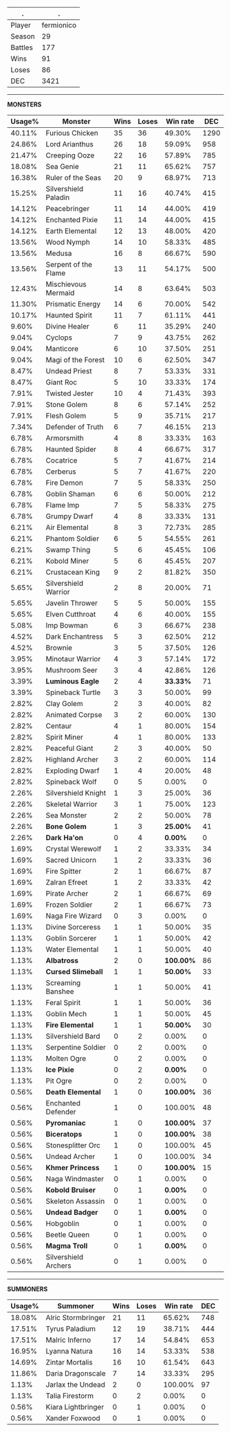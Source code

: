 .|.
|-|-
Player|fermionico
Season|29
Battles|177
Wins|91
Loses|86
DEC|3421

---
**MONSTERS**

Usage%|Monster|Wins|Loses|Win rate|DEC|
-|-|-|-|-|-|
40.11%|Furious Chicken|35|36|49.30%|1290|
24.86%|Lord Arianthus|26|18|59.09%|958|
21.47%|Creeping Ooze|22|16|57.89%|785|
18.08%|Sea Genie|21|11|65.62%|757|
16.38%|Ruler of the Seas|20|9|68.97%|713|
15.25%|Silvershield Paladin|11|16|40.74%|415|
14.12%|Peacebringer|11|14|44.00%|419|
14.12%|Enchanted Pixie|11|14|44.00%|415|
14.12%|Earth Elemental|12|13|48.00%|420|
13.56%|Wood Nymph|14|10|58.33%|485|
13.56%|Medusa|16|8|66.67%|590|
13.56%|Serpent of the Flame|13|11|54.17%|500|
12.43%|Mischievous Mermaid|14|8|63.64%|503|
11.30%|Prismatic Energy|14|6|70.00%|542|
10.17%|Haunted Spirit|11|7|61.11%|441|
9.60%|Divine Healer|6|11|35.29%|240|
9.04%|Cyclops|7|9|43.75%|262|
9.04%|Manticore|6|10|37.50%|251|
9.04%|Magi of the Forest|10|6|62.50%|347|
8.47%|Undead Priest|8|7|53.33%|331|
8.47%|Giant Roc|5|10|33.33%|174|
7.91%|Twisted Jester|10|4|71.43%|393|
7.91%|Stone Golem|8|6|57.14%|252|
7.91%|Flesh Golem|5|9|35.71%|217|
7.34%|Defender of Truth|6|7|46.15%|213|
6.78%|Armorsmith|4|8|33.33%|163|
6.78%|Haunted Spider|8|4|66.67%|317|
6.78%|Cocatrice|5|7|41.67%|214|
6.78%|Cerberus|5|7|41.67%|220|
6.78%|Fire Demon|7|5|58.33%|250|
6.78%|Goblin Shaman|6|6|50.00%|212|
6.78%|Flame Imp|7|5|58.33%|275|
6.78%|Grumpy Dwarf|4|8|33.33%|131|
6.21%|Air Elemental|8|3|72.73%|285|
6.21%|Phantom Soldier|6|5|54.55%|261|
6.21%|Swamp Thing|5|6|45.45%|106|
6.21%|Kobold Miner|5|6|45.45%|207|
6.21%|Crustacean King|9|2|81.82%|350|
5.65%|Silvershield Warrior|2|8|20.00%|71|
5.65%|Javelin Thrower|5|5|50.00%|155|
5.65%|Elven Cutthroat|4|6|40.00%|155|
5.08%|Imp Bowman|6|3|66.67%|238|
4.52%|Dark Enchantress|5|3|62.50%|212|
4.52%|Brownie|3|5|37.50%|126|
3.95%|Minotaur Warrior|4|3|57.14%|172|
3.95%|Mushroom Seer|3|4|42.86%|126|
3.39%|**Luminous Eagle**|2|4|**33.33%**|71|
3.39%|Spineback Turtle|3|3|50.00%|99|
2.82%|Clay Golem|2|3|40.00%|82|
2.82%|Animated Corpse|3|2|60.00%|130|
2.82%|Centaur|4|1|80.00%|154|
2.82%|Spirit Miner|4|1|80.00%|133|
2.82%|Peaceful Giant|2|3|40.00%|50|
2.82%|Highland Archer|3|2|60.00%|114|
2.82%|Exploding Dwarf|1|4|20.00%|48|
2.82%|Spineback Wolf|0|5|0.00%|0|
2.26%|Silvershield Knight|1|3|25.00%|36|
2.26%|Skeletal Warrior|3|1|75.00%|123|
2.26%|Sea Monster|2|2|50.00%|78|
2.26%|**Bone Golem**|1|3|**25.00%**|41|
2.26%|**Dark Ha'on**|0|4|**0.00%**|0|
1.69%|Crystal Werewolf|1|2|33.33%|34|
1.69%|Sacred Unicorn|1|2|33.33%|36|
1.69%|Fire Spitter|2|1|66.67%|87|
1.69%|Zalran Efreet|1|2|33.33%|42|
1.69%|Pirate Archer|2|1|66.67%|69|
1.69%|Frozen Soldier|2|1|66.67%|73|
1.69%|Naga Fire Wizard|0|3|0.00%|0|
1.13%|Divine Sorceress|1|1|50.00%|35|
1.13%|Goblin Sorcerer|1|1|50.00%|42|
1.13%|Water Elemental|1|1|50.00%|40|
1.13%|**Albatross**|2|0|**100.00%**|86|
1.13%|**Cursed Slimeball**|1|1|**50.00%**|33|
1.13%|Screaming Banshee|1|1|50.00%|41|
1.13%|Feral Spirit|1|1|50.00%|36|
1.13%|Goblin Mech|1|1|50.00%|45|
1.13%|**Fire Elemental**|1|1|**50.00%**|30|
1.13%|Silvershield Bard|0|2|0.00%|0|
1.13%|Serpentine Soldier|0|2|0.00%|0|
1.13%|Molten Ogre|0|2|0.00%|0|
1.13%|**Ice Pixie**|0|2|**0.00%**|0|
1.13%|Pit Ogre|0|2|0.00%|0|
0.56%|**Death Elemental**|1|0|**100.00%**|36|
0.56%|Enchanted Defender|1|0|100.00%|48|
0.56%|**Pyromaniac**|1|0|**100.00%**|37|
0.56%|**Biceratops**|1|0|**100.00%**|38|
0.56%|Stonesplitter Orc|1|0|100.00%|45|
0.56%|Undead Archer|1|0|100.00%|34|
0.56%|**Khmer Princess**|1|0|**100.00%**|15|
0.56%|Naga Windmaster|0|1|0.00%|0|
0.56%|**Kobold Bruiser**|0|1|**0.00%**|0|
0.56%|Skeleton Assassin|0|1|0.00%|0|
0.56%|**Undead Badger**|0|1|**0.00%**|0|
0.56%|Hobgoblin|0|1|0.00%|0|
0.56%|Beetle Queen|0|1|0.00%|0|
0.56%|**Magma Troll**|0|1|**0.00%**|0|
0.56%|Silvershield Archers|0|1|0.00%|0|

---
**SUMMONERS**

Usage%|Summoner|Wins|Loses|Win rate|DEC|
-|-|-|-|-|-|
18.08%|Alric Stormbringer|21|11|65.62%|748|
17.51%|Tyrus Paladium|12|19|38.71%|444|
17.51%|Malric Inferno|17|14|54.84%|653|
16.95%|Lyanna Natura|16|14|53.33%|538|
14.69%|Zintar Mortalis|16|10|61.54%|643|
11.86%|Daria Dragonscale|7|14|33.33%|295|
1.13%|Jarlax the Undead|2|0|100.00%|97|
1.13%|Talia Firestorm|0|2|0.00%|0|
0.56%|Kiara Lightbringer|0|1|0.00%|0|
0.56%|Xander Foxwood|0|1|0.00%|0|
